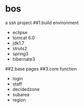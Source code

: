 # bos
a ssh project 
##1.build environment
- eclipse
- tomcat 6.0
- jdk1.7
- struts2
- spring3
- hibernate3

##2.base pages
##3.core function

- login
- staff
- decidedzone
- subarea
- region
